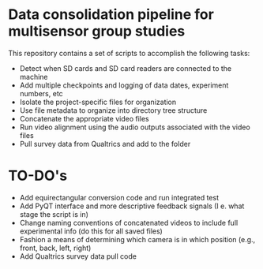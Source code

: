 # Data consolidation pipeline for multisensor group studies

This repository contains a set of scripts to accomplish the following tasks:
* Detect when SD cards and SD card readers are connected to the machine
* Add multiple checkpoints and logging of data dates, experiment numbers, etc
* Isolate the project-specific files for organization
* Use file metadata to organize into directory tree structure
* Concatenate the appropriate video files
* Run video alignment using the audio outputs associated with the video files
* Pull survey data from Qualtrics and add to the folder

# TO-DO's
* Add equirectangular conversion code and run integrated test 
* Add PyQT interface and more descriptive feedback signals (I e. what stage the script is in)
* Change naming conventions of concatenated videos to include full experimental info (do this for all saved files)
* Fashion a means of determining which camera is in which position (e.g., front, back, left, right)
* Add Qualtrics survey data pull code 

